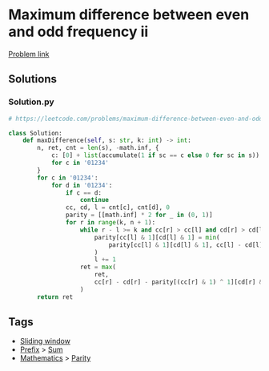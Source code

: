 # Maximum difference between even and odd frequency ii

[Problem link](https://leetcode.com/problems/maximum-difference-between-even-and-odd-frequency-ii/)

## Solutions


### Solution.py
```py
# https://leetcode.com/problems/maximum-difference-between-even-and-odd-frequency-ii/

class Solution:
    def maxDifference(self, s: str, k: int) -> int:
        n, ret, cnt = len(s), -math.inf, {
            c: [0] + list(accumulate(1 if sc == c else 0 for sc in s))
            for c in '01234'
        }
        for c in '01234':
            for d in '01234':
                if c == d:
                    continue
                cc, cd, l = cnt[c], cnt[d], 0
                parity = [[math.inf] * 2 for _ in (0, 1)]
                for r in range(k, n + 1):
                    while r - l >= k and cc[r] > cc[l] and cd[r] > cd[l]:
                        parity[cc[l] & 1][cd[l] & 1] = min(
                            parity[cc[l] & 1][cd[l] & 1], cc[l] - cd[l]
                        )
                        l += 1
                    ret = max(
                        ret,
                        cc[r] - cd[r] - parity[(cc[r] & 1) ^ 1][cd[r] & 1]
                    )
        return ret
```
## Tags

* [Sliding window](/Collections/sliding-window.md#sliding-window)
* [Prefix](/Collections/prefix.md#prefix) > [Sum](/Collections/prefix.md#sum)
* [Mathematics](/Collections/mathematics.md#mathematics) > [Parity](/Collections/mathematics.md#parity)
